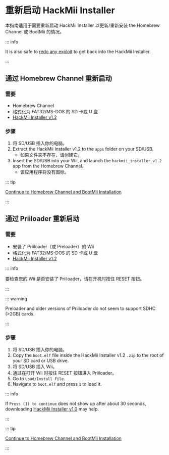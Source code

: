 # 重新启动 HackMii Installer

本指南适用于需要重新启动 HackMii Installer 以更新/重新安装 the Homebrew Channel 或 BootMii 的情况。

::: info

It is also safe to [redo any exploit](get-started) to get back into the HackMii Installer.

:::

## 通过 Homebrew Channel 重新启动

### 需要

- Homebrew Channel
- 格式化为 FAT32/MS-DOS 的 SD 卡或 U 盘
- [HackMii Installer v1.2](https://bootmii.org/download/)

### 步骤

1. 将 SD/USB 插入你的电脑。
2. Extract the HackMii Installer v1.2 to the `apps` folder on your SD/USB.
    - 如果文件夹不存在，请创建它。
3. Insert the SD/USB into your Wii, and launch the `hackmii_installer_v1.2` app from the Homebrew Channel.
    - 该应用程序将没有图标。

::: tip

[Continue to Homebrew Channel and BootMii Installation](hbc)

:::

## 通过 Priiloader 重新启动

### 需要

- 安装了 Priiloader（或 Preloader）的 Wii
- 格式化为 FAT32/MS-DOS 的 SD 卡或 U 盘
- [HackMii Installer v1.2](https://bootmii.org/download/)

::: info

要检查您的 Wii 是否安装了 Priiloader，请在开机时按住 RESET 按钮。

:::

::: warning

Preloader and older versions of Priiloader do not seem to support SDHC (>2GB) cards.

:::

### 步骤

1. 将 SD/USB 插入你的电脑。
2. Copy the `boot.elf` file inside the HackMii Installer v1.2 `.zip` to the root of your SD card or USB drive.
3. 将 SD/USB 插入 Wii。
4. 通过在打开 Wii 时按住 RESET 按钮进入 Priiloader。
5. Go to `Load/Install File`.
6. Navigate to `boot.elf` and press `1` to load it.

::: info

If `Press (1) to continue` does not show up after about 30 seconds, downloading [HackMii Installer v1.0](https://bootmii.org/download/) may help.

:::

::: tip

[Continue to Homebrew Channel and BootMii Installation](hbc)

:::
